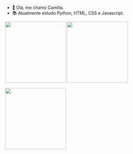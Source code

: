 - 👋 Olá, me chamo Camilla.
- 📚 Atualmente estudo Python, HTML, CSS e Javascript.
  

<div>
  <a href="https://github.com/caahbarretoz/github-readme-stats">
    <img height=200 align="left" src="https://github-readme-stats.vercel.app/api?username=caahbarretoz&theme=apprentice&show_icons=true&hide_border=true&count_private=true&border_radius=10&card_width=200px&rank_icon=github"/>
  </a>
  <a href="https://github.com/caahbarretoz/convoychat">
    <img height=200 align="center" src="https://github-readme-stats.vercel.app/api/top-langs/?username=caahbarretoz&theme=apprentice&show_icons=true&hide_border=true&layout=compact&border_radius=10" />
  </a>
</div>
<br>

<a href="https://github.com/caahbarretoz/convoychat">
  <img height=200 align="left" src="https://github-readme-streak-stats.herokuapp.com/?user=caahbarretoz&theme=apprentice&hide_border=true&border_radius=10&card_width=435px"/>
</a>
